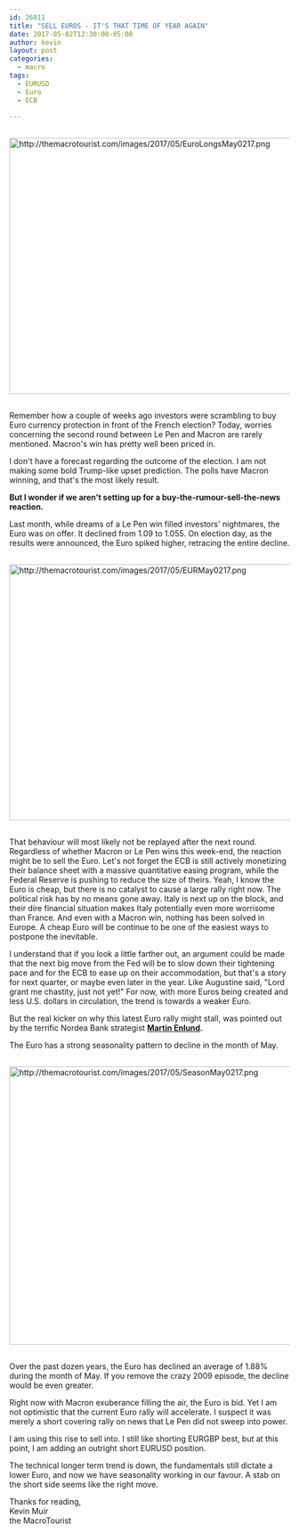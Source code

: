 ```yaml
---
id: 26011
title: "SELL EUROS - IT'S THAT TIME OF YEAR AGAIN"
date: 2017-05-02T12:30:00-05:00
author: kevin
layout: post
categories:
  - macro
tags:
  - EURUSD
  - Euro
  - ECB
   
---
```

<a href="http://themacrotourist.com/images/2017/05/EuroLongsMay0217.png"><img src="http://themacrotourist.com/images/2017/05/EuroLongsMay0217.png" alt="http://themacrotourist.com/images/2017/05/EuroLongsMay0217.png" width="750" height="460" style="margin:30px auto;display:block;"></a>

Remember how a couple of weeks ago investors were scrambling to buy Euro currency protection in front of the French election?   Today, worries concerning the second round between Le Pen and Macron are rarely mentioned.  Macron's win has pretty well been priced in. 

I don't have a forecast regarding the outcome of the election.  I am not making some bold Trump-like upset prediction.  The polls have Macron winning, and that's the most likely result.

**But I wonder if we aren't setting up for a buy-the-rumour-sell-the-news reaction.**

Last month, while dreams of a Le Pen win filled investors' nightmares, the Euro was on offer.  It declined from 1.09 to 1.055.  On election day, as the results were announced, the Euro spiked higher, retracing the entire decline.

<a href="http://themacrotourist.com/images/2017/05/EURMay0217.png"><img src="http://themacrotourist.com/images/2017/05/EURMay0217.png" alt="http://themacrotourist.com/images/2017/05/EURMay0217.png" width="750" height="460" style="margin:30px auto;display:block;"></a>

That behaviour will most likely not be replayed after the next round.  Regardless of whether Macron or Le Pen wins this week-end, the reaction might be to sell the Euro.  Let's not forget the ECB is still actively monetizing their balance sheet with a massive quantitative easing program, while the Federal Reserve is pushing to reduce the size of theirs.  Yeah, I know the Euro is cheap, but there is no catalyst to cause a large rally right now.  The political risk has by no means gone away.  Italy is next up on the block, and their dire financial situation makes Italy potentially even more worrisome than France.  And even with a Macron win, nothing has been solved in Europe.  A cheap Euro will be continue to be one of the easiest ways to postpone the inevitable.  

I understand that if you look a little farther out, an argument could be made that the next big move from the Fed will be to slow down their tightening pace and for the ECB to ease up on their accommodation, but that's a story for next quarter, or maybe even later in the year.  Like Augustine said, "Lord grant me chastity, just not yet!"  For now, with more Euros being created and less U.S. dollars in circulation, the trend is towards a weaker Euro.

But the real kicker on why this latest Euro rally might stall, was pointed out by the terrific Nordea Bank strategist **[Martin Enlund](<https://twitter.com/enlundm?lang=en>).**  

The Euro has a strong seasonality pattern to decline in the month of May.

<a href="http://themacrotourist.com/images/2017/05/SeasonMay0217.png"><img src="http://themacrotourist.com/images/2017/05/SeasonMay0217.png" alt="http://themacrotourist.com/images/2017/05/SeasonMay0217.png" width="750" height="500" style="margin:30px auto;display:block;"></a>

Over the past dozen years, the Euro has declined an average of 1.88% during the month of May.  If you remove the crazy 2009 episode, the decline would be even greater.  

Right now with Macron exuberance filling the air, the Euro is bid.  Yet I am not optimistic that the current Euro rally will accelerate.  I suspect it was merely a short covering rally on news that Le Pen did not sweep into power.  

I am using this rise to sell into.  I still like shorting EURGBP best, but at this point, I am adding an outright short EURUSD position.  

The technical longer term trend is down, the fundamentals still dictate a lower Euro, and now we have seasonality working in our favour.  A stab on the short side seems like the right move.

Thanks for reading,  
Kevin Muir  
the MacroTourist  











